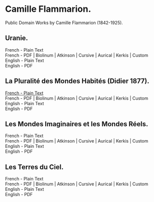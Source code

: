 # Camille Flammarion.

Public Domain Works by Camille Flammarion (1842-1925).

## Uranie.

French - Plain Text  
French - PDF | Biolinum | Atkinson | Cursive | Aurical | Kerkis | Custom  
English - Plain Text  
English - PDF  

## La Pluralité des Mondes Habités (Didier 1877).

[French - Plain Text](pluralite-mondes-habites/full-text-french-1877.md)  
French - PDF | Biolinum | Atkinson | Cursive | Aurical | Kerkis | Custom  
English - Plain Text  
English - PDF  

## Les Mondes Imaginaires et les Mondes Réels.

French - Plain Text  
French - PDF | Biolinum | Atkinson | Cursive | Aurical | Kerkis | Custom  
English - Plain Text  
English - PDF  

## Les Terres du Ciel.

French - Plain Text  
French - PDF | Biolinum | Atkinson | Cursive | Aurical | Kerkis | Custom  
English - Plain Text  
English - PDF  
